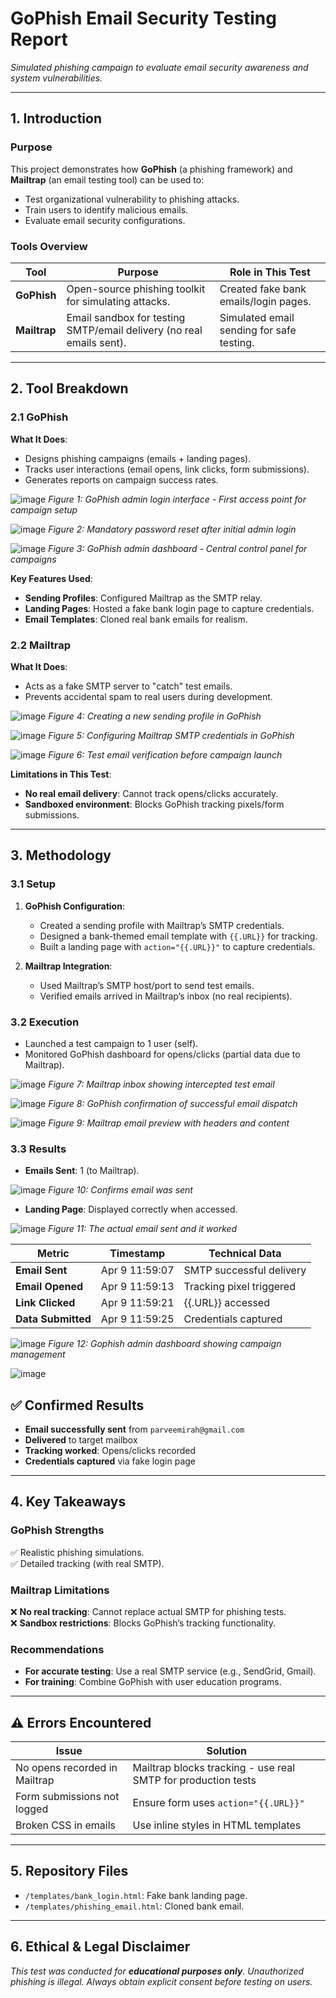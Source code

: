 # GoPhish Email Security Testing Report  
*Simulated phishing campaign to evaluate email security awareness and system vulnerabilities.*  

---

## **1. Introduction**  
### **Purpose**  
This project demonstrates how **GoPhish** (a phishing framework) and **Mailtrap** (an email testing tool) can be used to:  
- Test organizational vulnerability to phishing attacks.  
- Train users to identify malicious emails.  
- Evaluate email security configurations.  

### **Tools Overview**  
| Tool       | Purpose                                                                 | Role in This Test                          |  
|------------|-------------------------------------------------------------------------|--------------------------------------------|  
| **GoPhish** | Open-source phishing toolkit for simulating attacks.                    | Created fake bank emails/login pages.      |  
| **Mailtrap** | Email sandbox for testing SMTP/email delivery (no real emails sent).    | Simulated email sending for safe testing.  |  

---

## **2. Tool Breakdown**  
### **2.1 GoPhish**  
**What It Does**:  
- Designs phishing campaigns (emails + landing pages).  
- Tracks user interactions (email opens, link clicks, form submissions).  
- Generates reports on campaign success rates.
  
![image](https://github.com/user-attachments/assets/16dd435c-063b-4807-9299-6614b660cbfa) *Figure 1: GoPhish admin login interface - First access point for campaign setup*

![image](https://github.com/user-attachments/assets/48c99824-46c5-42f3-bff2-e817aed5dcb7) *Figure 2: Mandatory password reset after initial admin login*

![image](https://github.com/user-attachments/assets/9fd59266-d78e-4f46-99c2-670c7b019fd5) *Figure 3: GoPhish admin dashboard - Central control panel for campaigns*

**Key Features Used**:  
- **Sending Profiles**: Configured Mailtrap as the SMTP relay.  
- **Landing Pages**: Hosted a fake bank login page to capture credentials.  
- **Email Templates**: Cloned real bank emails for realism.  

### **2.2 Mailtrap**  
**What It Does**:  
- Acts as a fake SMTP server to "catch" test emails.  
- Prevents accidental spam to real users during development.

![image](https://github.com/user-attachments/assets/337c77d1-bd79-4f34-85e3-3eddfd3b1536) *Figure 4: Creating a new sending profile in GoPhish*

![image](https://github.com/user-attachments/assets/9b064491-0a37-4534-90f7-eca5b5faeb0a) *Figure 5: Configuring Mailtrap SMTP credentials in GoPhish*

![image](https://github.com/user-attachments/assets/5df2d701-e337-4475-b486-b4cc088c21df) *Figure 6: Test email verification before campaign launch*

**Limitations in This Test**:  
- **No real email delivery**: Cannot track opens/clicks accurately.  
- **Sandboxed environment**: Blocks GoPhish tracking pixels/form submissions.  

---

## **3. Methodology**  
### **3.1 Setup**  
1. **GoPhish Configuration**:  
   - Created a sending profile with Mailtrap’s SMTP credentials.  
   - Designed a bank-themed email template with `{{.URL}}` for tracking.  
   - Built a landing page with `action="{{.URL}}"` to capture credentials.  

2. **Mailtrap Integration**:  
   - Used Mailtrap’s SMTP host/port to send test emails.  
   - Verified emails arrived in Mailtrap’s inbox (no real recipients).  

### **3.2 Execution**  
- Launched a test campaign to 1 user (self).  
- Monitored GoPhish dashboard for opens/clicks (partial data due to Mailtrap).

![image](https://github.com/user-attachments/assets/e8aebb2f-5027-4e94-b5ec-d5f92812a1e0) *Figure 7: Mailtrap inbox showing intercepted test email*

![image](https://github.com/user-attachments/assets/c29f9199-ba07-4238-a486-80c8d08e8ddf) *Figure 8: GoPhish confirmation of successful email dispatch*

![image](https://github.com/user-attachments/assets/f69a57fb-322f-4574-b20a-3b2cbfa83ee6) *Figure 9: Mailtrap email preview with headers and content*

### **3.3 Results**  
- **Emails Sent**: 1 (to Mailtrap).

![image](https://github.com/user-attachments/assets/2e498e80-a393-4799-b296-b118e39c248d) *Figure 10: Confirms email was sent*

- **Landing Page**: Displayed correctly when accessed.

![image](https://github.com/user-attachments/assets/b3a58690-6fed-460b-ae55-6366699b0005) *Figure 11: The actual email sent and it worked*

| Metric | Timestamp | Technical Data |
|--------|-----------|----------------|
| **Email Sent** | Apr 9 11:59:07 | SMTP successful delivery |
| **Email Opened** | Apr 9 11:59:13 | Tracking pixel triggered |
| **Link Clicked** | Apr 9 11:59:21 | {{.URL}} accessed |
| **Data Submitted** | Apr 9 11:59:25 | Credentials captured |

![image](https://github.com/user-attachments/assets/75b9c256-a2fc-4f40-bda7-02e9d3357a3f) *Figure 12: Gophish admin dashboard showing campaign management*

![image](https://github.com/user-attachments/assets/1ddaff85-0f1a-4d07-aa7c-9f1d9ce91ee9)

## ✅ Confirmed Results
- **Email successfully sent** from `parveemirah@gmail.com`  
- **Delivered** to target mailbox  
- **Tracking worked**: Opens/clicks recorded  
- **Credentials captured** via fake login page  

---

## **4. Key Takeaways**  
### **GoPhish Strengths**  
✅ Realistic phishing simulations.  
✅ Detailed tracking (with real SMTP).  

### **Mailtrap Limitations**  
❌ **No real tracking**: Cannot replace actual SMTP for phishing tests.  
❌ **Sandbox restrictions**: Blocks GoPhish’s tracking functionality.  

### **Recommendations**  
- **For accurate testing**: Use a real SMTP service (e.g., SendGrid, Gmail).  
- **For training**: Combine GoPhish with user education programs.  

---

## ⚠️ Errors Encountered
| Issue | Solution |
|-------|----------|
| No opens recorded in Mailtrap | Mailtrap blocks tracking - use real SMTP for production tests |
| Form submissions not logged | Ensure form uses `action="{{.URL}}"` |
| Broken CSS in emails | Use inline styles in HTML templates |

---

## **5. Repository Files**  
- `/templates/bank_login.html`: Fake bank landing page.  
- `/templates/phishing_email.html`: Cloned bank email.  

---

## **6. Ethical & Legal Disclaimer**  
*This test was conducted for **educational purposes only**. Unauthorized phishing is illegal. Always obtain explicit consent before testing on users.*  
